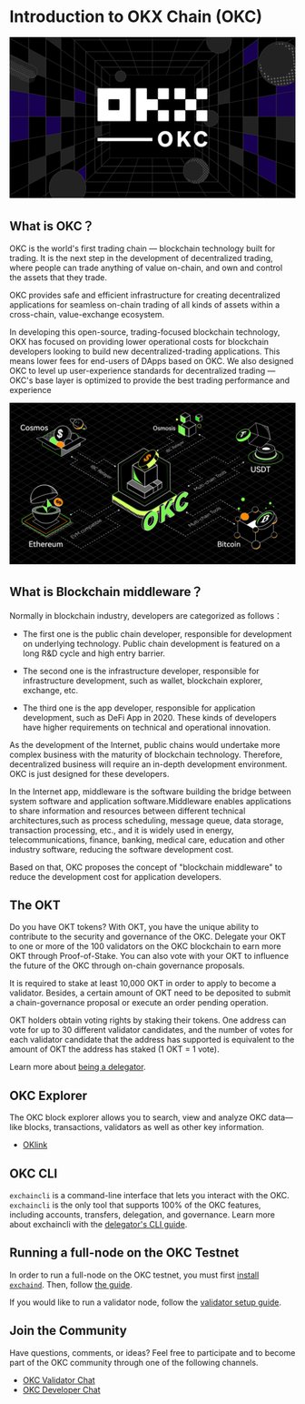 # Introduction to OKX Chain (OKC)
![Welcome to the OKC](../img/okc2022poster.png)

## What is OKC？

OKC is the world's first trading chain — blockchain technology built for trading. It is the next step in the development of decentralized trading, where people can trade anything of value on-chain, and own and control the assets that they trade.

OKC provides safe and efficient infrastructure for creating decentralized applications for seamless on-chain trading of all kinds of assets within a cross-chain, value-exchange ecosystem.

In developing this open-source, trading-focused blockchain technology, OKX has focused on providing lower operational costs for blockchain developers looking to build new decentralized-trading applications. This means lower fees for end-users of DApps based on OKC. We also designed OKC to level up user-experience standards for decentralized trading — OKC's base layer is optimized to provide the best trading performance and experience


![OKC multichain framework](../img/okc2022ibc.png)
## What is Blockchain middleware？
Normally in blockchain industry, developers are categorized as follows： 

* The first one is the public chain developer, responsible for development on underlying technology. Public chain development is featured on a long R&D cycle and high entry barrier.

* The second one is the infrastructure developer, responsible for  infrastructure development, such as wallet, blockchain explorer, exchange, etc.

* The third one is the app developer, responsible for application development, such as DeFi App in 2020. These kinds of developers have higher requirements on technical and operational innovation.

As the development of the Internet, public chains would undertake more complex business with the maturity of blockchain technology. Therefore, decentralized business will require an in-depth development environment. OKC is just designed for these developers.

In the Internet app, middleware is the software building the bridge between system software and application software.Middleware enables applications to share information and resources between different technical architectures,such as process scheduling, message queue, data storage, transaction processing, etc., and it is widely used in energy, telecommunications, finance, banking, medical care, education and other industry software, reducing the software development cost.

Based on that, OKC proposes the concept of "blockchain middleware" to reduce the development cost for application developers.


## The OKT

Do you have OKT tokens? With OKT, you have the unique ability to contribute to the security and governance of the OKC. Delegate your OKT to one or more of the 100 validators on the OKC blockchain to earn more OKT through Proof-of-Stake. You can also vote with your OKT to influence the future of the OKC through on-chain governance proposals.


It is required to stake at least 10,000 OKT in order to apply to become a validator. Besides, a certain amount of OKT need to be deposited to submit a chain-governance proposal or execute an order pending operation.


OKT holders obtain voting rights by staking their tokens. One address can vote for up to 30 different validator candidates, and the number of votes for each validator candidate that the address has supported is equivalent to the amount of OKT the address has staked (1 OKT = 1 vote).


Learn more about [being a delegator](/okc/docs/dev/core-concepts/delegator/delegators-faq.html).



## OKC Explorer

The OKC block explorer allows you to search, view and analyze OKC data—like blocks, transactions, validators as well as other key information.

* [OKlink](https://www.oklink.com)


## OKC CLI

`exchaincli` is a command-line interface that lets you interact with the OKC. `exchaincli` is the only tool that supports 100% of the OKC features, including accounts, transfers, delegation, and governance. Learn more about exchaincli with the [delegator's CLI guide](/okc/docs/dev/core-concepts/delegator/delegators-guide-cli.html).

## Running a full-node on the OKC Testnet

In order to run a full-node on the OKC testnet, you must first [install `exchaind`](/okc/docs/dev/quick-start/install-okc.html). Then, follow [the guide](/okc/docs/dev/quick-start/install-okc.html).

If you would like to run a validator node, follow the [validator setup guide](/okc/docs/dev/core-concepts/validator/validators-guide-cli.html).

## Join the Community

Have questions, comments, or ideas? Feel free to participate and to become part of the OKC community through one of the following channels.

* [OKC Validator Chat](https://t.me/joinchat/HuUCNktBLftzEY1fZPStkw)
* [OKC Developer Chat](https://t.me/okchaintech)



